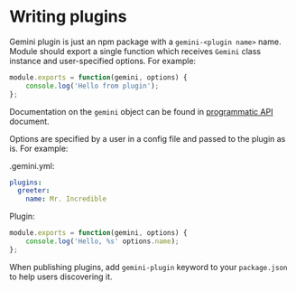 # Writing plugins

Gemini plugin is just an npm package with a `gemini-<plugin name>` name. Module
should export a single function which receives `Gemini` class instance and
user-specified options. For example:

```js
module.exports = function(gemini, options) {
    console.log('Hello from plugin');
};
```

Documentation on the `gemini` object can be found in 
[programmatic API](programmatic-api.md) document.

Options are specified by a user in a config file and passed to the plugin as is.
For example:

.gemini.yml:
```yaml
plugins:
  greeter:
    name: Mr. Incredible 
```

Plugin:
```javascript
module.exports = function(gemini, options) {
    console.log('Hello, %s' options.name);
};

```

When publishing plugins, add `gemini-plugin` keyword to your `package.json` to
help users discovering it.
